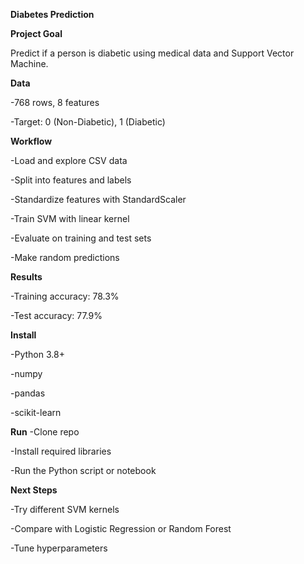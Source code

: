 **Diabetes Prediction**


**Project Goal**

Predict if a person is diabetic using medical data and Support Vector Machine.


**Data**

-768 rows, 8 features 

-Target: 0 (Non-Diabetic), 1 (Diabetic)


**Workflow**

-Load and explore CSV data

-Split into features and labels

-Standardize features with StandardScaler

-Train SVM with linear kernel

-Evaluate on training and test sets

-Make random predictions


**Results**

-Training accuracy: 78.3%

-Test accuracy: 77.9%


**Install**

-Python 3.8+

-numpy

-pandas

-scikit-learn


**Run**
-Clone repo

-Install required libraries

-Run the Python script or notebook



****Next Steps****

-Try different SVM kernels

-Compare with Logistic Regression or Random Forest

-Tune hyperparameters
